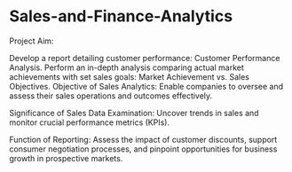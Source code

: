 # Sales-and-Finance-Analytics

Project Aim:

Develop a report detailing customer performance: Customer Performance Analysis.
Perform an in-depth analysis comparing actual market achievements with set sales goals: Market Achievement vs. Sales Objectives.
Objective of Sales Analytics: Enable companies to oversee and assess their sales operations and outcomes effectively.

Significance of Sales Data Examination: Uncover trends in sales and monitor crucial performance metrics (KPIs).

Function of Reporting: Assess the impact of customer discounts, support consumer negotiation processes, and pinpoint opportunities for business growth in prospective markets.
